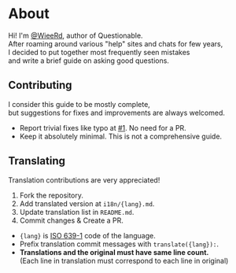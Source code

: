 # About

Hi! I'm [@WieeRd](https://github.com/WieeRd), author of Questionable.  
After roaming around various "help" sites and chats for few years,  
I decided to put together most frequently seen mistakes  
and write a brief guide on asking good questions.

## Contributing

I consider this guide to be mostly complete,  
but suggestions for fixes and improvements are always welcomed.  

- Report trivial fixes like typo at [#1]. No need for a PR.
- Keep it absolutely minimal. This is not a comprehensive guide.

[#1]: <https://github.com/WieeRd/questionable/issues/1>

## Translating

Translation contributions are very appreciated!

1. Fork the repository.
2. Add translated version at `i18n/{lang}.md`.
3. Update translation list in `README.md`.
4. Commit changes & Create a PR.

- `{lang}` is [ISO 639-1] code of the language.
- Prefix translation commit messages with `translate({lang}):`.
- **Translations and the original must have same line count.**  
  (Each line in translation must correspond to each line in original)

[ISO 639-1]: <https://en.wikipedia.org/wiki/List_of_ISO_639-1_codes>
